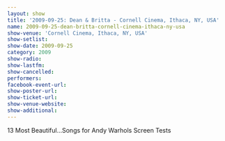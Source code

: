 ```yaml
---
layout: show
title: '2009-09-25: Dean & Britta - Cornell Cinema, Ithaca, NY, USA'
name: 2009-09-25-dean-britta-cornell-cinema-ithaca-ny-usa
show-venue: 'Cornell Cinema, Ithaca, NY, USA'
show-setlist: 
show-date: 2009-09-25
category: 2009
show-radio: 
show-lastfm: 
show-cancelled: 
performers: 
facebook-event-url: 
show-poster-url: 
show-ticket-url: 
show-venue-website: 
show-additional: 
---
```


13 Most Beautiful...Songs for Andy Warhols Screen Tests